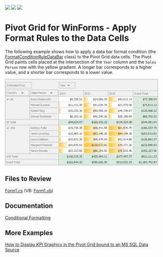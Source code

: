 <!-- default badges list -->
![](https://img.shields.io/endpoint?url=https://codecentral.devexpress.com/api/v1/VersionRange/128581555/21.2.3%2B)
[![](https://img.shields.io/badge/Open_in_DevExpress_Support_Center-FF7200?style=flat-square&logo=DevExpress&logoColor=white)](https://supportcenter.devexpress.com/ticket/details/T191674)
[![](https://img.shields.io/badge/📖_How_to_use_DevExpress_Examples-e9f6fc?style=flat-square)](https://docs.devexpress.com/GeneralInformation/403183)
<!-- default badges end -->

# Pivot Grid for WinForms - Apply Format Rules to the Data Cells

The following example shows how to apply a data bar format condition (the [FormatConditionRuleDataBar](https://docs.devexpress.com/WindowsForms/DevExpress.XtraEditors.FormatConditionRuleDataBar) class) to the Pivot Grid data cells. The Pivot Grid paints cells placed at the intersection of the `Year` column and the `Sales Person` row with the yellow gradient. A longer bar corresponds to a higher value, and a shorter bar corresponds to a lower value.

![Pivot Grid](images/pivotgrid.png)

<!-- default file list -->
## Files to Review

[Form1.cs](./CS/WinFormsPivotGridFormatRules/Form1.cs) (VB: [Form1.vb](./VB/WinFormsPivotGridFormatRules/Form1.vb))
<!-- default file list end -->

## Documentation

[Conditional Formatting](https://docs.devexpress.com/WindowsForms/1883/controls-and-libraries/pivot-grid/data-analysis/conditional-formatting)

## More Examples

[How to Display KPI Graphics in the Pivot Grid bound to an MS SQL Data Source](https://github.com/DevExpress-Examples/how-to-display-kpi-graphics-in-pivotgridcontrol-bound-to-a-regular-data-source-t152365)



